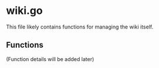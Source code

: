 # wiki.go

This file likely contains functions for managing the wiki itself.

## Functions

(Function details will be added later)